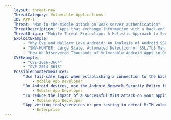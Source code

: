 ```yaml
---
    layout: threat-new
    ThreatCategory: Vulnerable Applications
    ID: APP-1
    Threat: "Man-in-the-middle attack on weak server authentication"
    ThreatDescription: "Apps that exchange information with a back-end server should strongly authenticate the server before attemtping to establish a secure connection. If the authentication mechanism used by the app is weak, such as not validating a server certificate, an attacker can readily impersonate the back-end server to the app and achieve a man-in-the-middle (MITM) attack. This would provide an attacker with unauthorized access to all unencrypted transmitted data, including modification of data-in-transit. A successful MITM greatly facilitates further attacks against the client app, the back-end server, and all parties of a compromised session."
    ThreatOrigin: "Mobile Threat Protection: A Holistic Approach to Securing Mobile Data and Devices [^61]"
    ExploitExample:
        - "Why Eve and Mallory Love Android: An Analysis of Android SSL (In)Security [^62]"
        - "SMV-HUNTER: Large Scale, Automated Detection of SSL/TLS Man-in-the-Middle Vulnerabilities in Android Apps [^63]"
        - "How We Discovered Thousands of Vulnerable Android Apps in One Day [^65]"
    CVEExample:
        - "CVE-2016-3664"
        - "CVE-2014-5618"
    PossibleCountermeasures:
        "Use fail-safe logic when establishing a connection to the back-end server; if server certificate validation fails, do not continue to negotiate a secure session or fall back to an unencrypted communication protocol, and warn the app user.":
            - Mobile App Developer
        "On Android devices, use the Android Network Security Policy feature, Certificate Pinning.":
            - Mobile App Developer
        "To reduce the impact of a successful MiTM attack on your application, consider the use of public key cryptography to protect sensitive data destined for back-end servers prior to transmission off the device.":
            - Mobile App Developer
        "App vetting tools/services or pen testing to detect MiTM vulnerabilities in mobile apps.":
            - Enterprise
---
```

